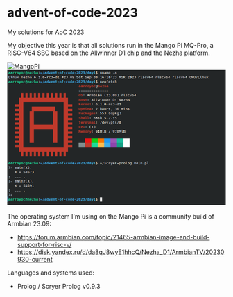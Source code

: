 # advent-of-code-2023
My solutions for AoC 2023

My objective this year is that all solutions run in the Mango Pi MQ-Pro, a RISC-V64 SBC based on the Allwinner D1 chip and the Nezha platform.

![MangoPi](https://files.adrianistan.eu/MangoPi.jpg)
![Screenshot](day1/day1.png)

The operating system I'm using on the Mango Pi is a community build of Armbian 23.09:

- https://forum.armbian.com/topic/21465-armbian-image-and-build-support-for-risc-v/
- https://disk.yandex.ru/d/da8qJ8wyE1hhcQ/Nezha_D1/ArmbianTV/20230930-current

Languages and systems used:

- Prolog / Scryer Prolog v0.9.3
